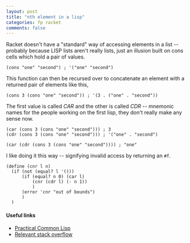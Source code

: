 ```yaml
---
layout: post
title: "nth element in a lisp"
categories: fp racket
comments: false
---
```


Racket doesn't have a "standard" way of accessing elements 
in a list -- probably because LISP lists aren't really lists, 
just an illusion built on cons cells which hold a pair of values.

```racket
(cons "one" "second") ; '("one" "second")
```

This function can then be recursed over to concatenate an element with 
a returned pair of elements like this,

```racket
(cons 3 (cons "one" "second")) ; '(3 . ("one" . "second"))
```

The first value is called *CAR* and the other is called *CDR* --
mnemonic names for the people working on the first lisp, they don't really
make any sense now.

```racket
(car (cons 3 (cons "one" "second"))) ; 3
(cdr (cons 3 (cons "one" "second"))) ; '("one" . "second")

(car (cdr (cons 3 (cons "one" "second")))) ; "one"
```

I like doing it this way -- signifying invalid access by returning an `#f`.

```racket
(define (cnr l n)
  (if (not (equal? l '()))
      (if (equal? n 0) (car l)
          (cnr (cdr l) (- n 1))
          )
      (error 'cnr "out of bounds")
      )
  )
```




#### Useful links
- [Practical Common Lisp](https://gigamonkeys.com/book/they-called-it-lisp-for-a-reason-list-processing.html)
- [Relevant stack overflow](https://stackoverflow.com/questions/50320764/racket-writing-function-that-find-nth-element-in-list)

